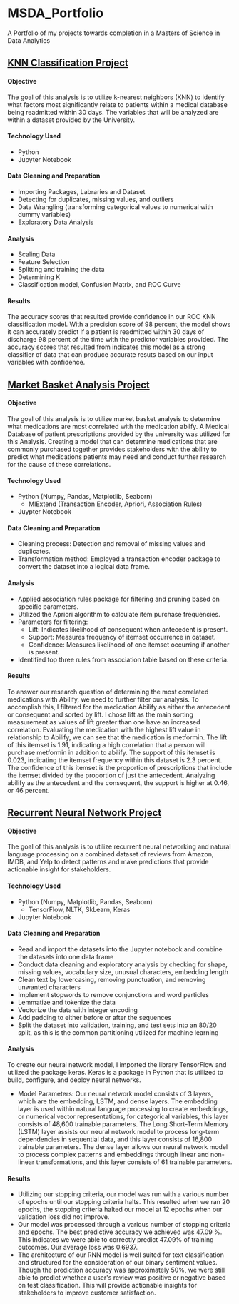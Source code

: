 # MSDA_Portfolio
A Portfolio of my projects towards completion in a Masters of Science in Data Analytics 


## [KNN Classification Project](https://github.com/Sunny-Lai/MSDA_Portfolio/tree/main/KNN_Classification)
#### Objective
The goal of this analysis is to utilize k-nearest neighbors (KNN) to identify what factors most significantly relate to patients within a medical database being readmitted within 30 days. The variables that will be analyzed are within a dataset provided by the University.
#### Technology Used
- Python
- Jupyter Notebook
#### Data Cleaning and Preparation
- Importing Packages, Labraries and Dataset
- Detecting for duplicates, missing values, and outliers
- Data Wrangling (transforming categorical values to numerical with dummy variables)
- Exploratory Data Analysis
#### Analysis
- Scaling Data
- Feature Selection
- Splitting and training the data
- Determining K
- Classification model, Confusion Matrix, and ROC Curve
#### Results
The accuracy scores that resulted provide confidence in our ROC KNN classification model. With a precision score of 98 percent, the model shows it can accurately predict if a patient is readmitted within 30 days of discharge 98 percent of the time with the predictor variables provided. The accuracy scores that resulted from indicates this model as a strong classifier of data that can produce accurate resuts based on our input variables with confidence.
## [Market Basket Analysis Project](https://github.com/Sunny-Lai/MSDA_Portfolio/tree/main/Market_Basket_Analysis)
#### Objective
The goal of this analysis is to utilize market basket analysis to determine what medications are most correlated with the medication abilfy. A Medical Database of patient prescriptions provided by the university was utilized for this Analysis.  Creating a model that can determine medications that are commonly purchased together provides stakeholders with the ability to predict what medications patients may need and conduct further research for the cause of these correlations. 
#### Technology Used
- Python (Numpy, Pandas, Matplotlib, Seaborn)
    - MlExtend (Transaction Encoder, Apriori, Association Rules)
- Juypter Notebook
#### Data Cleaning and Preparation
- Cleaning process: Detection and removal of missing values and duplicates.
- Transformation method: Employed a transaction encoder package to convert the dataset into a logical data frame.
#### Analysis
- Applied association rules package for filtering and pruning based on specific parameters.
- Utilized the Apriori algorithm to calculate item purchase frequencies.
- Parameters for filtering:
    - Lift: Indicates likelihood of consequent when antecedent is present.
    - Support: Measures frequency of itemset occurrence in dataset.
    - Confidence: Measures likelihood of one itemset occurring if another is present.
- Identified top three rules from association table based on these criteria.
#### Results
To answer our research question of determining the most correlated medications with Abilify, we need to further filter our analysis. To accomplish this, I filtered for the medication Abilify as either the antecedent or consequent and sorted by lift. I chose lift as the main sorting measurement as values of lift greater than one have an increased correlation. Evaluating the medication with the highest lift value in relationship to Abilify, we can see that the medication is metformin. The lift of this itemset is 1.91, indicating a high correlation that a person will purchase metformin in addition to abilify. The support of this itemset is 0.023, indicating the itemset frequency within this dataset is 2.3 percent. The confidence of this itemset is the proportion of prescriptions that include the itemset divided by the proportion of just the antecedent. Analyzing abilify as the antecedent and the consequent, the support is higher at 0.46, or 46 percent.
## [Recurrent Neural Network Project](https://github.com/Sunny-Lai/MSDA_Portfolio/tree/main/Recurrent_Neural_Network)
#### Objective
The goal of this analysis is to utilize recurrent neural networking and natural language processing on a combined dataset of reviews from Amazon, IMDB, and Yelp to detect patterns and make predictions that provide actionable insight for stakeholders.
#### Technology Used
- Python (Numpy, Matplotlib, Pandas, Seaborn)
    - TensorFlow, NLTK, SkLearn, Keras
- Jupyter Notebook
#### Data Cleaning and Preparation
- Read and import the datasets into the Jupyter notebook and combine the datasets into one data frame 
- Conduct data cleaning and exploratory analysis by checking for shape, missing values, vocabulary size, unusual characters, embedding length 
- Clean text by lowercasing, removing punctuation, and removing unwanted characters 
- Implement stopwords to remove conjunctions and word particles 
- Lemmatize and tokenize the data  
- Vectorize the data with integer encoding 
- Add padding to either before or after the sequences 
- Split the dataset into validation, training, and test sets into an 80/20 split, as this is the common partitioning utilized for machine learning
#### Analysis
To create our neural network model, I imported the library TensorFlow and utilized the package keras. Keras is a package in Python that is utilized to build, configure, and deploy neural networks.
- Model Parameters: Our neural network model consists of 3 layers, which are the embedding, LSTM, and dense layers. The embedding layer is used within natural language processing to create embeddings, or numerical vector representations, for categorical variables, this layer consists of 48,600 trainable parameters. The Long Short-Term Memory (LSTM) layer assists our neural network model to process long-term dependencies in sequential data, and this layer consists of 16,800 trainable parameters. The dense layer allows our neural network model to process complex patterns and embeddings through linear and non-linear transformations, and this layer consists of 61 trainable parameters.
#### Results
- Utilizing our stopping criteria, our model was run with a various number of epochs until our stopping criteria halts. This resulted when we ran 20 epochs, the stopping criteria halted our model at 12 epochs when our validation loss did not improve.
- Our model was processed through a various number of stopping criteria and epochs. The best predictive accuracy we achieved was 47.09 %. This indicates we were able to correctly predict 47.09% of training outcomes. Our average loss was 0.6937.
- The architecture of our RNN model is well suited for text classification and structured for the consideration of our binary sentiment values. Though the prediction accuracy was approximately 50%, we were still able to predict whether a user's review was positive or negative based on test classification. This will provide actionable insights for stakeholders to improve customer satisfaction.
